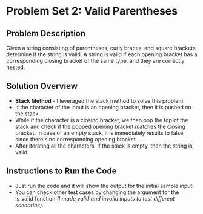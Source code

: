 # Problem Set 2: Valid Parentheses

## Problem Description
Given a string consisting of parentheses, curly braces, and square brackets, determine if the string is valid. A string is valid if each opening bracket has a corresponding closing bracket of the same type, and they are correctly nested.

## Solution Overview
 - **Stack Method** - I leveraged the stack method to solve this problem.
 - If the character of the input is an opening bracket, then it is pushed on the stack.
 - While if the character is a closing bracket, we then pop the top of the stack and check if the popped opening bracket matches the closing bracket. In case of an empty stack, it is immediately results to false since there's no corresponding opening bracket.
 - After iterating all the characters, if the stack is empty, then the string is valid.

## Instructions to Run the Code
 - Just run the code and it will show the output for the initial sample input.
 - You can check other test cases by changing the argument for the is_valid function *(I made valid and invalid inputs to test different scenarios)*.